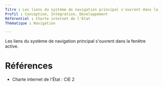 ```yaml
---
Titre : Les liens du système de navigation principal s'ouvrent dans la fenêtre active.
Profil : Conception, Intégration, Développement
Référentiel : Charte internet de l'État
Thématique : Navigation

---
```

Les liens du système de navigation principal s'ouvrent dans la fenêtre active.

# Références

*   Charte internet de l'État : CIE 2
